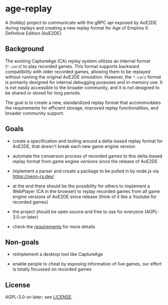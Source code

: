 # age-replay

A (hobby) project to communicate with the gRPC api exposed by AoE2DE during
replays and creating a new replay format for Age of Empires II: Definitive
Edition (AoE2DE).

## Background

The existing CaptureAge (CA) replay system utilizes an internal format
(`*.carz`) to play recorded games. This format supports backward compatibility
with older recorded games, allowing them to be replayed without running the
original AoE2DE simulation. However, the `*.carz` format is primarily designed
for internal debugging purposes and in-memory use. It is not easily accessible
to the broader community, and it is not designed to be shared or stored for long
periods.

The goal is to create a new, standardized replay format that accommodates the
requirements for efficient storage, improved replay functionalities, and broader
community support.

## Goals

- create a specification and tooling around a delta-based replay format for
  AoE2DE, that doesn't break each new game engine version

- automate the conversion process of recorded games to this delta-based replay
  format from game engine versions since the release of AoE2DE

- implement a parser and create a package to be pulled in by node.js via
  <https://neon-rs.dev/>

- at the end there should be the possibility for others to implement a WebPlayer
  (CA in the browser) to replay recorded games from all game engine versions of
  AoE2DE since release (think of it like a Youtube for recorded games)

- the project should be open source and free to use for everyone
  (AGPL-3.0-or-later)

- check the [requirements](./docs/requirements.md) for more details

## Non-goals

- reimplement a desktop tool like CaptureAge

- enable people to cheat by exposing information of live games, our effort is
  totally focussed on recorded games

## License

AGPL-3.0-or-later; see [LICENSE](./LICENSE).
